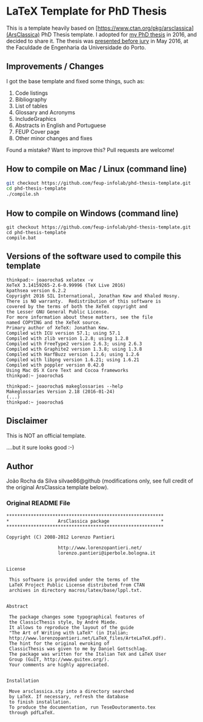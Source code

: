 # LaTeX Template for PhD Thesis

This is a template heavily based on [https://www.ctan.org/pkg/arsclassica](ArsClassica) PhD Thesis template. I adopted for [my PhD thesis](https://repositorio-aberto.up.pt/handle/10216/83993) in 2016, and decided to share it. The thesis was [presented before jury](https://sigarra.up.pt/feup/pt/noticias_geral.ver_noticia?p_nr=51969) in May 2016, at the Faculdade de Engenharia da Universidade do Porto.

## Improvements / Changes
I got the base template and fixed some things, such as:

1. Code listings
2. Bibliography
3. List of tables
4. Glossary and Acronyms
5. IncludeGraphics
6. Abstracts in English and Portuguese
7. FEUP Cover page
8. Other minor changes and fixes

Found a mistake? Want to improve this? Pull requests are welcome!

## How to compile on Mac / Linux  (command line)

```bash
git checkout https://github.com/feup-infolab/phd-thesis-template.git
cd phd-thesis-template
./compile.sh
```

## How to compile on Windows (command line)

```batch
git checkout https://github.com/feup-infolab/phd-thesis-template.git
cd phd-thesis-template
compile.bat
```

## Versions of the software used to compile this template

````
thinkpad:~ joaorocha$ xelatex -v
XeTeX 3.14159265-2.6-0.99996 (TeX Live 2016)
kpathsea version 6.2.2
Copyright 2016 SIL International, Jonathan Kew and Khaled Hosny.
There is NO warranty.  Redistribution of this software is
covered by the terms of both the XeTeX copyright and
the Lesser GNU General Public License.
For more information about these matters, see the file
named COPYING and the XeTeX source.
Primary author of XeTeX: Jonathan Kew.
Compiled with ICU version 57.1; using 57.1
Compiled with zlib version 1.2.8; using 1.2.8
Compiled with FreeType2 version 2.6.3; using 2.6.3
Compiled with Graphite2 version 1.3.8; using 1.3.8
Compiled with HarfBuzz version 1.2.6; using 1.2.6
Compiled with libpng version 1.6.21; using 1.6.21
Compiled with poppler version 0.42.0
Using Mac OS X Core Text and Cocoa frameworks
thinkpad:~ joaorocha$ 
````

````
thinkpad:~ joaorocha$ makeglossaries --help
Makeglossaries Version 2.18 (2016-01-24)
(...)
thinkpad:~ joaorocha$ 
````


## Disclaimer 

This is NOT an official template. 

....but it sure looks good :-)

## Author

João Rocha da Silva silvae86@github (modifications only, see full credit of the original ArsClassica template below).

### Original README File

````
**********************************************************
*                  ArsClassica package                   *
**********************************************************

Copyright (C) 2008-2012 Lorenzo Pantieri

                   http://www.lorenzopantieri.net/
                   lorenzo.pantieri@iperbole.bologna.it


License

 This software is provided under the terms of the
 LaTeX Project Public License distributed from CTAN
 archives in directory macros/latex/base/lppl.txt.


Abstract

 The package changes some typographical features of
 the ClassicThesis style, by André Miede.
 It allows to reproduce the layout of the guide
 "The Art of Writing with LaTeX" (in Italian;
 http://www.lorenzopantieri.net/LaTeX_files/ArteLaTeX.pdf).
 The hint for the original ewroking of
 ClassicThesis was given to me by Daniel Gottschlag.
 The package was written for the Italian TeX and LaTeX User
 Group (GuIT, http://www.guitex.org/).
 Your comments are highly appreciated.


Installation

 Move arsclassica.sty into a directory searched
 by LaTeX. If necessary, refresh the database
 to finish installation.
 To produce the documentation, run TeseDoutoramento.tex
 through pdfLaTeX.

````
